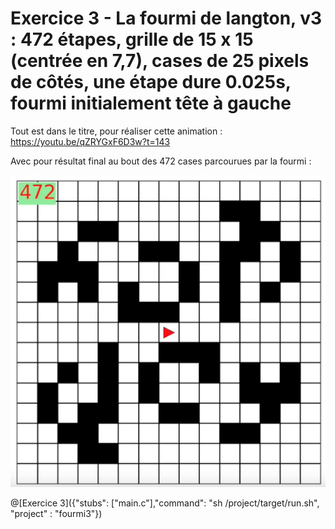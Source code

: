 # Exercice 3 - La fourmi de langton, v3 : 472 étapes, grille de 15 x 15 (centrée en 7,7), cases de 25 pixels de côtés, une étape dure 0.025s, fourmi initialement tête à gauche

Tout est dans le titre, pour réaliser cette animation : https://youtu.be/qZRYGxF6D3w?t=143

Avec pour résultat final au bout des 472 cases parcourues par la fourmi :

![fourmi3](img/ex3.png)

@[Exercice 3]({"stubs": ["main.c"],"command": "sh /project/target/run.sh", "project" : "fourmi3"})
